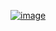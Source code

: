 <a align="center" href="https://open.spotify.com/track/0NJNQdvwxZTylydofoF76s?si=nFmJ3smkTVWoeYUbM3QwCg"><img src="https://scontent.fbkk8-4.fna.fbcdn.net/v/t1.0-9/125188746_1684757735019191_1681891069359289329_o.jpg?_nc_cat=100&ccb=2&_nc_sid=e3f864&_nc_eui2=AeFB4hlQrU2uZOaV6cmW-v4E0v5StRSvNcrS_lK1FK81ymRB0pZhIvpif2YeViI-Pz7URIajg1dJijMTOGkVaxox&_nc_ohc=yzluMryy4WIAX9VL_KL&_nc_ht=scontent.fbkk8-4.fna&oh=d105a51c5c68865464dc069115515642&oe=5FDC238E" alt="image"  /></a>

 <!-- <img src="https://i.ibb.co/Gdy6nyV/new.gif" alt="new" width="30"/> -->
